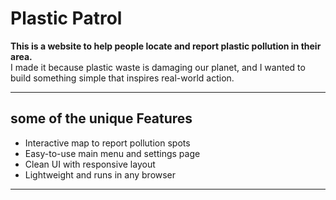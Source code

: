# Plastic Patrol

**This is a website to help people locate and report plastic pollution in their area.**  
I made it because plastic waste is damaging our planet, and I wanted to build something simple that inspires real-world action.

---

## some of the unique Features
- Interactive map to report pollution spots
- Easy-to-use main menu and settings page
- Clean UI with responsive layout
- Lightweight and runs in any browser

---
